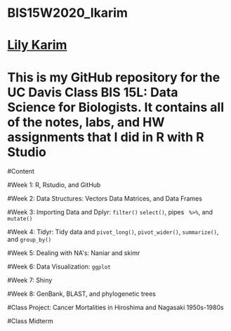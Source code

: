 # BIS15W2020_lkarim
# [Lily Karim](mailto:lmkarim@ucdavis.edu)
# This is my GitHub repository for the UC Davis Class BIS 15L: Data Science for Biologists. It contains all of the notes, labs, and HW assignments that I did in R with R Studio


#Content

#Week 1: R, Rstudio, and GitHub

#Week 2: Data Structures: Vectors Data Matrices, and Data Frames

#Week 3: Importing Data and Dplyr: `filter()` `select()`, pipes ` %>%`, and `mutate()`

#Week 4: Tidyr: Tidy data and `pivot_long()`, `pivot_wider()`, `summarize()`, and `group_by()`

#Week 5: Dealing with NA's: Naniar and skimr

#Week 6: Data Visualization: `ggplot`

#Week 7: Shiny

#Week 8: GenBank, BLAST, and phylogenetic trees

#Class Project: Cancer Mortalities in Hiroshima and Nagasaki 1950s-1980s

#Class Midterm
